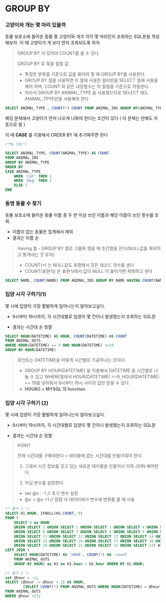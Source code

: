 # GROUP BY



### 고양이와 개는 몇 마리 있을까

동물 보호소에 들어온 동물 중 고양이와 개가 각각 몇 마리인지 조회하는 SQL문을 작성해보자. 이 때 고양이가 개 보다 먼저 조회되도록 하자

> GROUP BY 가 있어야  COUNT를 쓸 수 있다.
>
> GROUP BY 로 묶을 컬럼 값
>
> - 특정한 분류를 기준으로 값을 묶어야 할 때 GROUP BY를 사용한다. 
> - GROUP BY 절을 사용하면 이 절에 사용한 컬러만을 SELECT 절에 사용을 해야 하며, COUNT 와 같은 내장함수는 이 컬럼을 기준으로 작동한다. 
> - 따라서 GROUP BY ANIMAL_TYPE 을 사용했으므로 SELECT 에도  ANIMAL_TPYE만을 사용해야 한다

```sql
SELECT ANIMAL_TYPE , COUNT(*) COUNT FROM ANIMAL_INS GROUP BY(ANIMAL_TYPE)
```



해당 문제에서 고양이가 먼저 나오게 나와야 한다는 조건이 있다 ( 이 문제는 안해도 자동으로 됨 )

이 때 **CASE** 를 이용해서 ORDER BY 에 추가해주면 된다

```sql
/*My SQL*/

SELECT ANIMAL_TYPE, COUNT(ANIMAL_TYPE) AS COUNT
FROM ANIMAL_INS
GROUP BY ANIMAL_TYPE
ORDER BY 
CASE ANIMAL_TYPE
	WHEN 'Cat' THEN 1
	WHEN 'Dog' THEN 2
	ELSE 3
END
```



### 동명 동물 수 찾기

동물 보호소에 들어온 동물 이름 중 두 번 이상 쓰인 이름과 해당 이름이 쓰인 횟수를 조회.

- 이름이 없는 동물은 집계에서 제외
- 결과는 이름 순

> Having 절 -   GROUP BY 절로 그룹화 했을 때 조건절을 쓴다(NULL값을 제외하고 통계내는 						것 유의)
>
> - COUNT(*) 는 NULL값도 포함해서 모든 레코드 갯수를 센다
> - COUNT(표현식) 은 표현식에서 값이 NULL 이 들어가면 제외하고 센다

```sql
SELECT NAME, COUNT(NAME) FROM ANIMAL_INS GROUP BY NAME HAVING COUNT(NAME) >=2 ORDER BY NAME
```





### 입양 시각 구하기(1)

몇 시에 입양이 가장 활발하게 일어나는지 알아보고싶다.

- 9시부터 19시까지, 각 시간대별로 입양이 몇 건이나 발생했는지 조회하는 SQL문

- 결과는 시간대 순 정렬

```sql
SELECT HOUR(DATETIME) AS HOUR, COUNT(DATETIME) AS COUNT 
FROM ANIMAL_OUTS 
WHERE HOUR(DATETIME) >= 9 AND HOUR(DATETIME) <=19 
GROUP BY HOUR(DATETIME)
```

> 포인트는 DATETIME을 어떻게 시간별로 가공하냐는 것이다.
>
> - GROUP BY HOUR(DATETIME) 을 이용해서 DATETIME 을 시간별로 나눌 수 있고 WHERE절에서 HOUR(DATETIME) >=9, HOUR(DATETIME) <= 19를 넣어줘서 9시부터 19시 사이의 값만 받을 수 있다.
> - **HOUR() = MYSQL 의 function**





### 입양 시각 구하기 (2)

몇 시에 입양이 가장 활발하게 일어나는지 알아보고싶다.

- 9시부터 19시까지, 각 시간대별로 입양이 몇 건이나 발생했는지 조회하는 SQL문

- 결과는 시간대 순 정렬

> POINT
>
> 전체 시간대를 구해야한다 = 테이블에 없는 시간대를 만들어줘야 한다.
>
> 1) 그래서 시간 정보를 갖고 있는 새로운 테이블을 만들어서 이와  JOIN 해야한다.
>
> 2) 아님 변수를 설정한다
>
> 	-  set @x : -1  // 초기 변수 설정
> 	-  @x = @x +1 // 칼럼 내 데이터에서 변수에 변화를 줄 때 사용

```sql
/* 풀이 1 */
SELECT H1.HOUR, IFNULL(H2.COUNT, 0)
FROM (
    SELECT 0 as HOUR
    UNION SELECT 1 UNION SELECT 2 UNION SELECT 3 UNION SELECT 4 UNION SELECT 5 
    UNION SELECT 6 UNION SELECT 7 UNION SELECT 8 UNION SELECT 9 UNION SELECT 10
    UNION SELECT 11 UNION SELECT 12 UNION SELECT 13 UNION SELECT 14 UNION SELECT 15
    UNION SELECT 15 UNION SELECT 16 UNION SELECT 17 UNION SELECT 18 UNION SELECT 19
    UNION SELECT 20 UNION SELECT 21 UNION SELECT 22 UNION SELECT 23) H1
LEFT JOIN (
    SELECT HOUR(DATETIME) AS 'HOUR', COUNT(*) AS 'count'
    FROM ANIMAL_OUTS
    GROUP BY HOUR) as H2 on H1.hour = H2.hour ORDER BY H1.HOUR;
    
/* 풀이 2 */
set @hour = -1;
SELECT (@hour := @hour + 1) AS HOUR,
        (SELECT COUNT(*) FROM ANIMAL_OUTS WHERE HOUR(DATETIME) = @hour ) as COUNT
FROM ANIMAL_OUTS
WHERE @hour <23;
```



### 

